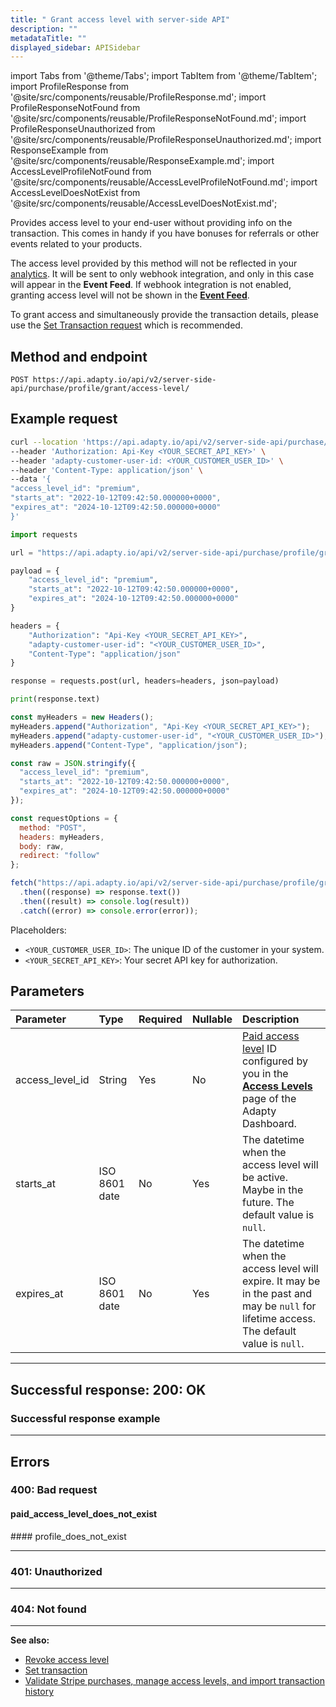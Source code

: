 ```yaml
---
title: " Grant access level with server-side API"
description: ""
metadataTitle: ""
displayed_sidebar: APISidebar
---
```




import Tabs from '@theme/Tabs'; 
import TabItem from '@theme/TabItem'; 
import ProfileResponse from '@site/src/components/reusable/ProfileResponse.md';
import ProfileResponseNotFound from '@site/src/components/reusable/ProfileResponseNotFound.md';
import ProfileResponseUnauthorized from '@site/src/components/reusable/ProfileResponseUnauthorized.md';
import ResponseExample from '@site/src/components/reusable/ResponseExample.md';
import AccessLevelProfileNotFound from '@site/src/components/reusable/AccessLevelProfileNotFound.md';
import AccessLevelDoesNotExist from '@site/src/components/reusable/AccessLevelDoesNotExist.md';


Provides access level to your end-user without providing info on the transaction. This comes in handy if you have bonuses for referrals or other events related to your products. 

The access level provided by this method will not be reflected in your [analytics](https://app.adapty.io/analytics). It will be sent to only webhook integration, and only in this case will appear in the **Event Feed**. If webhook integration is not enabled, granting access level will not be shown in the [**Event Feed**](https://app.adapty.io/event-feed).

To grant access and simultaneously provide the transaction details, please use the [Set Transaction request](ss-set-transaction) which is recommended.

## Method and endpoint

```
POST https://api.adapty.io/api/v2/server-side-api/purchase/profile/grant/access-level/
```

## Example request

<Tabs groupId="api-lang" queryString>  
<TabItem value="curl" label="cURL" default>  

```bash showLineNumbers
curl --location 'https://api.adapty.io/api/v2/server-side-api/purchase/profile/grant/access-level/' \
--header 'Authorization: Api-Key <YOUR_SECRET_API_KEY>' \
--header 'adapty-customer-user-id: <YOUR_CUSTOMER_USER_ID>' \
--header 'Content-Type: application/json' \
--data '{
"access_level_id": "premium",
"starts_at": "2022-10-12T09:42:50.000000+0000",
"expires_at": "2024-10-12T09:42:50.000000+0000"
}'
```

</TabItem>  
<TabItem value="python" label="Python" default>  

```python showLineNumbers
import requests

url = "https://api.adapty.io/api/v2/server-side-api/purchase/profile/grant/access-level/"

payload = {
    "access_level_id": "premium",
    "starts_at": "2022-10-12T09:42:50.000000+0000",
    "expires_at": "2024-10-12T09:42:50.000000+0000"
}

headers = {
    "Authorization": "Api-Key <YOUR_SECRET_API_KEY>",
    "adapty-customer-user-id": "<YOUR_CUSTOMER_USER_ID>",
    "Content-Type": "application/json"
}

response = requests.post(url, headers=headers, json=payload)

print(response.text)
```

</TabItem>  
<TabItem value="js" label="JavaScript" default>  

```javascript showLineNumbers
const myHeaders = new Headers();
myHeaders.append("Authorization", "Api-Key <YOUR_SECRET_API_KEY>");
myHeaders.append("adapty-customer-user-id", "<YOUR_CUSTOMER_USER_ID>");
myHeaders.append("Content-Type", "application/json");

const raw = JSON.stringify({
  "access_level_id": "premium",
  "starts_at": "2022-10-12T09:42:50.000000+0000",
  "expires_at": "2024-10-12T09:42:50.000000+0000"
});

const requestOptions = {
  method: "POST",
  headers: myHeaders,
  body: raw,
  redirect: "follow"
};

fetch("https://api.adapty.io/api/v2/server-side-api/purchase/profile/grant/access-level/", requestOptions)
  .then((response) => response.text())
  .then((result) => console.log(result))
  .catch((error) => console.error(error));
```

</TabItem>  
</Tabs>

Placeholders: 

- `<YOUR_CUSTOMER_USER_ID>`: The unique ID of the customer in your system.
- `<YOUR_SECRET_API_KEY>`: Your secret API key for authorization.

## Parameters

| Parameter       | Type          | Required | Nullable | Description                                                  |
| :-------------- | :------------ | -------- | -------- | :----------------------------------------------------------- |
| access_level_id | String        | Yes      | No       | [Paid access level](access-level) ID configured by you in the [**Access Levels**](https://app.adapty.io/access-levels) page of the Adapty Dashboard. |
| starts_at       | ISO 8601 date | No       | Yes      | The datetime when the access level will be active. Maybe in the future. The default value is `null`. |
| expires_at      | ISO 8601 date | No       | Yes      | The datetime when the access level will expire. It may be in the past and may be `null` for lifetime access.  The default value is `null`. |

---

## Successful response: 200: OK

<ProfileResponse />

### Successful response example

<ResponseExample />  

---

## Errors

### 400: Bad request

#### paid_access_level_does_not_exist

<AccessLevelDoesNotExist />
#### profile_does_not_exist
<AccessLevelProfileNotFound />  

---

### 401: Unauthorized

<ProfileResponseUnauthorized />  

---

### 404: Not found

<ProfileResponseNotFound />  



---

**See also:**

- [Revoke access level](ss-revoke-access-level)
- [Set transaction](ss-set-transaction)
- [Validate Stripe purchases, manage access levels, and import transaction history](ss-purchase-in-stripe)
